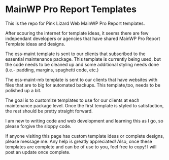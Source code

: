# MainWP Pro Report Templates
This is the repo for Pink Lizard Web MainWP Pro Report templates. 

After scouring the internet for template ideas, it seems there are few independant developers or agencies that have shared MainWP Pro Report Template ideas and designs. 

The ess-maint template is sent to our clients that subscribed to the essential maintenance package. This template is currently being used, but the code needs to be cleaned up and some additional styling needs done (i.e.- padding, margins, spaghetti code, etc.)

The ess-maint-mb template is sent to our clients that have websites with files that are to big for automated backups. This template,too, needs to be polished up a bit.

The goal is to customize templates to use for our clients at each maintenance package level. Once the first template is styled to satisfaction, the rest should be  pretty straight forward.

I am new to writing code and web development and learning this as I go, so please forgive the sloppy code.

If anyone visiting this page has custom template ideas or complete designs, please message me. Any help is greatly appreciated! Also, once these templates are complete and can be of use to you, feel free to copy! I will post an update once complete.